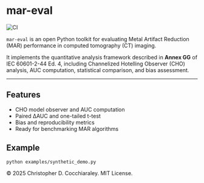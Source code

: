 # mar-eval
![CI](https://github.com/cdc15000/mar-eval/actions/workflows/tests.yml/badge.svg)

`mar-eval` is an open Python toolkit for evaluating Metal Artifact Reduction (MAR)
performance in computed tomography (CT) imaging.

It implements the quantitative analysis framework described in **Annex GG** of
IEC 60601-2-44 Ed. 4, including Channelized Hotelling Observer (CHO) analysis,
AUC computation, statistical comparison, and bias assessment.

---

## Features
- CHO model observer and AUC computation
- Paired ΔAUC and one-tailed t-test
- Bias and reproducibility metrics
- Ready for benchmarking MAR algorithms

## Example

```bash
python examples/synthetic_demo.py
```

© 2025 Christopher D. Cocchiaraley. MIT License.

